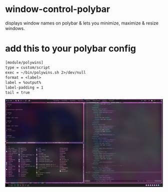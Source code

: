 # window-control-polybar
displays window names on polybar &amp; lets you minimize, maximize &amp; resize windows.

# add this to your polybar config

```
[module/polywins]
type = custom/script
exec = ~/bin/polywins.sh 2>/dev/null
format = <label>
label = %output%
label-padding = 1
tail = true
```
![pic of OS with polybar](pink-rice.png?raw=true "lol")
